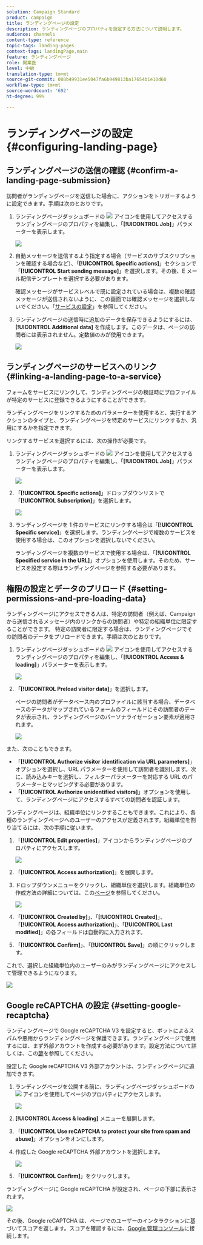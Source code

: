 ```yaml
---
solution: Campaign Standard
product: campaign
title: ランディングページの設定
description: ランディングページのプロパティを設定する方法について説明します。
audience: channels
content-type: reference
topic-tags: landing-pages
context-tags: landingPage,main
feature: ランディングページ
role: 開業医
level: 中級
translation-type: tm+mt
source-git-commit: 088b49931ee5047fa6b949813ba17654b1e10d60
workflow-type: tm+mt
source-wordcount: '692'
ht-degree: 99%

---
```



# ランディングページの設定 {#configuring-landing-page}

## ランディングページの送信の確認 {#confirm-a-landing-page-submission}

訪問者がランディングページを送信した場合に、アクションをトリガーするように設定できます。手順は次のとおりです。

1. ランディングページダッシュボードの ![](assets/edit_darkgrey-24px.png) アイコンを使用してアクセスするランディングページのプロパティを編集し、「**[!UICONTROL Job]**」パラメーターを表示します。

   ![](assets/lp_edit_properties_button.png)

1. 自動メッセージを送信するよう指定する場合（サービスのサブスクリプションを確認する場合など）、「**[!UICONTROL Specific actions]**」セクションで「**[!UICONTROL Start sending message]**」を選択します。その後、E メール配信テンプレートを選択する必要があります。

   確認メッセージがサービスレベルで既に設定されている場合は、複数の確認メッセージが送信されないように、この画面では確認メッセージを選択しないでください。「[サービスの設定](../../audiences/using/creating-a-service.md)」を参照してください。

1. ランディングページの送信時に追加のデータを保存できるようにするには、**[!UICONTROL Additional data]** を作成します。このデータは、ページの訪問者には表示されません。定数値のみが使用できます。

   ![](assets/lp_parameters_6.png)

## ランディングページのサービスへのリンク {#linking-a-landing-page-to-a-service}

フォームをサービスにリンクして、ランディングページの検証時にプロファイルが特定のサービスに登録できるようにすることができます。

ランディングページをリンクするためのパラメーターを使用すると、実行するアクションのタイプと、ランディングページを特定のサービスにリンクするか、汎用にするかを指定できます。

リンクするサービスを選択するには、次の操作が必要です。

1. ランディングページダッシュボードの ![](assets/edit_darkgrey-24px.png) アイコンを使用してアクセスするランディングページのプロパティを編集し、「**[!UICONTROL Job]**」パラメーターを表示します。

   ![](assets/lp_edit_properties_button.png)

1. 「**[!UICONTROL Specific actions]**」ドロップダウンリストで「**[!UICONTROL Subscription]**」を選択します。

   ![](assets/lp_parameters_5.png)

1. ランディングページを 1 件のサービスにリンクする場合は「**[!UICONTROL Specific service]**」を選択します。ランディングページで複数のサービスを使用する場合は、このオプションを選択しないでください。

   ランディングページを複数のサービスで使用する場合は、「**[!UICONTROL Specified service in the URL]**」オプションを使用します。そのため、サービスを設定する際はランディングページを参照する必要があります。

## 権限の設定とデータのプリロード {#setting-permissions-and-pre-loading-data}

ランディングページにアクセスできる人は、特定の訪問者（例えば、Campaign から送信されるメッセージ内のリンクからの訪問者）や特定の組織単位に限定することができます。
特定の訪問者に限定する場合は、ランディングページでその訪問者のデータをプリロードできます。手順は次のとおりです。

1. ランディングページダッシュボードの ![](assets/edit_darkgrey-24px.png) アイコンを使用してアクセスするランディングページのプロパティを編集し、「**[!UICONTROL Access & loading]**」パラメーターを表示します。

   ![](assets/lp_edit_properties_button.png)

1. 「**[!UICONTROL Preload visitor data]**」を選択します。

   ページの訪問者がデータベース内のプロファイルに該当する場合、データベースのデータがマップされているフォームのフィールドにその訪問者のデータが表示され、ランディングページのパーソナライゼーション要素が適用されます。

   ![](assets/lp_parameters_3.png)

また、次のこともできます。

* 「**[!UICONTROL Authorize visitor identification via URL parameters]**」オプションを選択し、URL パラメーターを使用して訪問者を識別します。次に、読み込みキーを選択し、フィルターパラメーターを対応する URL のパラメーターとマッピングする必要があります。
* 「**[!UICONTROL Authorize unidentified visitors]**」オプションを使用して、ランディングページにアクセスするすべての訪問者を認証します。

ランディングページは、組織単位にリンクすることもできます。これにより、各種のランディングページへのユーザーのアクセスが定義されます。組織単位を割り当てるには、次の手順に従います。

1. 「**[!UICONTROL Edit properties]**」アイコンからランディングページのプロパティにアクセスします。

   ![](assets/lp_parameters_google3.png)

1. 「**[!UICONTROL Access authorization]**」を展開します。

1. ドロップダウンメニューをクリックし、組織単位を選択します。組織単位の作成方法の詳細については、この[ページ](../../administration/using/organizational-units.md)を参照してください。

   ![](assets/lp_org_unit_2.png)

1. 「**[!UICONTROL Created by]**」、「**[!UICONTROL Created]**」、「**[!UICONTROL Access authorization]**」、「**[!UICONTROL Last modified]**」の各フィールドは自動的に入力されます。

1. 「**[!UICONTROL Confirm]**」、「**[!UICONTROL Save]**」の順にクリックします。

これで、選択した組織単位内のユーザーのみがランディングページにアクセスして管理できるようになります。

![](assets/lp_org_unit_3.png)

## Google reCAPTCHA の設定 {#setting-google-recaptcha}

ランディングページで Google reCAPTCHA V3 を設定すると、ボットによるスパムや悪用からランディングページを保護できます。ランディングページで使用するには、まず外部アカウントを作成する必要があります。設定方法について詳しくは、この[節](../../administration/using/external-accounts.md#google-recaptcha-external-account)を参照してください。

設定した Google reCAPTCHA V3 外部アカウントは、ランディングページに追加できます。

1. ランディングページを公開する前に、ランディングページダッシュボードの ![](assets/edit_darkgrey-24px.png) アイコンを使用してページのプロパティにアクセスします。

   ![](assets/lp_parameters_google3.png)

1. **[!UICONTROL Access & loading]** メニューを展開します。
1. 「**[!UICONTROL Use reCAPTCHA to protect your site from spam and abuse]**」オプションをオンにします。
1. 作成した Google reCAPTCHA 外部アカウントを選択します。

   ![](assets/lp_parameters_google.png)

1. 「**[!UICONTROL Confirm]**」をクリックします。

ランディングページに Google reCAPTCHA が設定され、ページの下部に表示されます。

![](assets/lp_parameters_google2.png)

その後、Google reCAPTCHA は、ページでのユーザーのインタラクションに基づいてスコアを返します。スコアを確認するには、[Google 管理コンソール](https://g.co/recaptcha/admin)に接続します。
